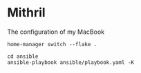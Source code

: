 # Mithril

The configuration of my MacBook

```
home-manager switch --flake .

cd ansible
ansible-playbook ansible/playbook.yaml -K
```

